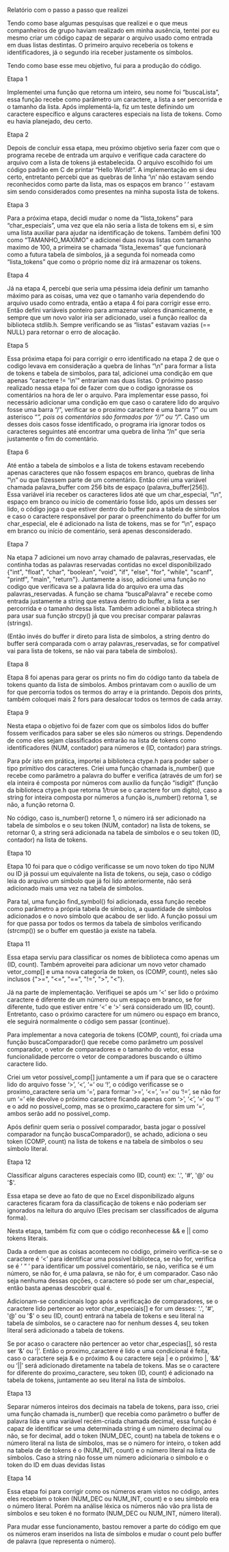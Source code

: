 Relatório com o passo a passo que realizei 

 

 

Tendo como base algumas pesquisas que realizei e o que meus companheiros de grupo haviam realizado em minha ausência, tentei por eu mesmo criar um código capaz de separar o arquivo usado como entrada em duas listas destintas. O primeiro arquivo receberia os tokens e identificadores, já o segundo iria receber justamente os símbolos.  

 

Tendo como base esse meu objetivo, fui para a produção do código. 

 

Etapa 1  

Implementei uma função que retorna um inteiro, seu nome foi “buscaLista”, essa função recebe como parâmetro um caractere, a lista a ser percorrida e o tamanho da lista. Após implementá-la, fiz um teste definindo um caractere específico e alguns caracteres especiais na lista de tokens. Como eu havia planejado, deu certo.   


Etapa 2 

Depois de concluir essa etapa, meu próximo objetivo seria fazer com que o programa recebe de entrada um arquivo e verifique cada caractere do arquivo com a lista de tokens já estabelecida. O arquivo escolhido foi um código padrão em C de printar “Hello World!”. A implementação em si deu certo, entretanto percebi que as quebras de linha ‘\n’ não estavam sendo reconhecidos como parte da lista, mas os espaços em branco ‘   ’ estavam sim sendo considerados como presentes na minha suposta lista de tokens. 

 

Etapa 3 

Para a próxima etapa, decidi mudar o nome da “lista_tokens” para “char_especiais”, uma vez que ela não seria a lista de tokens em si, e sim uma lista auxiliar para ajudar na identificação de tokens. Também defini 100 como “TAMANHO_MAXIMO” e adicionei duas novas listas com tamanho maximo de 100, a primeira se chamada “lista_lexemas” que funcionará como a futura tabela de simbolos, já a segunda foi nomeada como “lista_tokens” que como o próprio nome diz irá armazenar os tokens. 


 

Etapa 4 

Já na etapa 4, percebi que seria uma péssima ideia definir um tamanho máximo para as coisas, uma vez que o tamanho varia dependendo do arquivo usado como entrada, então a etapa 4 foi para corrigir esse erro. Então defini variáveis ponteiro para armazenar valores dinamicamente, e sempre que um novo valor iria ser adicionado, usei a função realloc da biblioteca stdlib.h. Sempre verificando se as “listas” estavam vazias (== NULL) para retornar o erro de alocação. 

 

 

Etapa 5 

Essa próxima etapa foi para corrigir o erro identificado na etapa 2 de que o codigo levava em consideração a quebra de linhas “\n” para formar a lista de tokens e tabela de simbolos, para tal, adicionei uma condição em que apenas  “caractere != '\n'” entrariam nas duas listas. O próximo passo realizado nessa etapa foi de fazer com que o codigo ignorasse os comentários na hora de ler o arquivo. Para implementar esse passo, foi necessário adicionar uma condição em que caso o caratere lido do arquivo fosse uma barra “/”, verificar se o proximo caractere é uma barra ”/” ou um asterisco “*”, pois os comentários são formados por “//” ou “/*”. Caso um desses dois casos fosse identificado, o programa iria ignorar todos os caracteres seguintes até encontrar uma quebra de linha “/n” que seria justamente o fim do comentário. 

 

 

 

 

Etapa 6 

Até então a tabela de símbolos e a lista de tokens estavam recebendo apenas caracteres que não fossem espaços em branco, quebras de linha “\n” ou que fizessem parte de um comentário. Então criei uma variável chamada palavra_buffer com 256 bits de espaço (palavra_buffer[256]). Essa variável iria receber os caracteres lidos até que um char_especial, “\n”, espaço em branco ou início de comentário fosse lido, após um desses ser lido, o código joga o que estiver dentro do buffer para a tabela de símbolos e caso o caractere responsável por parar o preenchimento do buffer for um char_especial, ele é adicionado na lista de tokens, mas se for “\n”, espaço em branco ou início de comentário, será apenas desconsiderado. 

 

 

 

 

 

 

Etapa 7 

Na etapa 7 adicionei um novo array chamado de palavras_reservadas, ele continha todas as palavras reservadas contidas no excel disponibilizado {"int", "float", "char", "boolean", "void", "if", "else", "for", "while", "scanf", "printf", "main", "return"}. Juntamente a isso, adicionei uma função no codigo que verificava se a palavra lida do arquivo era uma das palavras_reservadas. A função se chama “buscaPalavra” e recebe como entrada justamente a string que estava dentro do buffer, a lista a ser percorrida e o tamanho dessa lista. Também adicionei a biblioteca string.h para usar sua função strcpy() já que vou precisar comparar palavras (strings). 

(Então invés do buffer ir direto para lista de símbolos, a string dentro do buffer será comparada com o array palavras_reservadas, se for compatível vai para lista de tokens, se não vai para tabela de simbolos). 

 

 

 

 

Etapa 8 

Etapa 8 foi apenas para gerar os prints no fim do código tanto da tabela de tokens quanto da lista de símbolos. Ambos printavam com o auxílio de um for que percorria todos os termos do array e ia printando. Depois dos prints, também coloquei mais 2 fors para desalocar todos os termos de cada array. 

 

 

 

Etapa 9 

Nesta etapa o objetivo foi de fazer com que os símbolos lidos do buffer fossem verificados para saber se eles são números ou strings.  Dependendo de como eles sejam classificados entrarão na lista de tokens como identificadores (NUM, contador) para números e (ID, contador) para strings. 

 Para pôr isto em prática, importei a biblioteca ctype.h para poder saber o tipo primitivo dos caracteres. Criei uma função chamada is_number() que recebe como parâmetro a palavra do buffer e verifica (através de um for) se ela inteira é composta por números com auxílio da função “isdigit” (função da biblioteca ctype.h que retorna 1/true se o caractere for um digito), caso a string for inteira composta por números a função is_number() retorna 1, se não, a função retorna 0.  

No código, caso is_number() retorne 1, o número irá ser adicionado na tabela de símbolos e o seu token (NUM, contador) na lista de tokens, se retornar 0, a string será adicionada na tabela de simbolos e o seu token (ID, contador) na lista de tokens. 

 

 

 

Etapa 10 

Etapa 10 foi para que o código verificasse se um novo token do tipo NUM ou ID já possui um equivalente na lista de tokens, ou seja, caso o código leia do arquivo um símbolo que já foi lido anteriormente, não será adicionado mais uma vez na tabela de simbolos. 

Para tal, uma função find_symbol() foi adicionada, essa função recebe como parâmetro a própria tabela de símbolos, a quantidade de símbolos adicionados e o novo símbolo que acabou de ser lido. A função possui um for que passa por todos os termos da tabela de símbolos verificando (strcmp()) se o buffer em questão ja existe na tabela. 

 

 

 

Etapa 11 

Essa etapa serviu para classificar os nomes de biblioteca como apenas um (ID, count). Também aproveitei para adicionar um novo vetor chamado vetor_comp[] e uma nova categoria de token, os (COMP, count), neles são inclusos {">=", "<=", "==", "!=", ">", "<"}. 

Já na parte de implementação. Verifiquei se após um ‘<’ ser lido o próximo caractere é diferente de um número ou um espaço em branco, se for diferente, tudo que estiver entre ‘<’ e ‘>’ será considerado um (ID, count). Entretanto, caso o próximo caractere for um número ou espaço em branco, ele seguirá normalmente o código sem passar (continue). 

Para implementar a nova categoria de tokens (COMP, count), foi criada uma função buscaComparador() que recebe como parâmetro um possível comparador, o vetor de comparadores e o tamanho do vetor, essa funcionalidade percorre o vetor de comparadores buscando o último caractere lido.  

Criei um vetor possivel_comp[] juntamente a um if para que se o caractere lido do arquivo fosse ‘>’, ‘<’, ‘=’ ou ‘!’, o código verificasse se o proximo_caractere seria um ‘=’, para formar ‘>=’, ‘<=’, ’==’ ou ‘!=’, se não for um ‘=’ ele devolve o próximo caractere ficando apenas com ‘>’, ‘<’, ‘=’ ou ‘!’ e o add no possivel_comp, mas se o proximo_caractere for sim um ‘=’, ambos serão add no possivel_comp. 

Após definir quem seria o possível comparador, basta jogar o possível comparador na função buscaComparador(), se achado, adiciona o seu token (COMP, count) na lista de tokens e na tabela de símbolos o seu símbolo literal. 

 

 

 

 

Etapa 12 

Classificar alguns caracteres especiais como (ID, count) ex: '.', '#', '@' ou '$'. 

Essa etapa se deve ao fato de que no Excel disponibilizado alguns caracteres ficaram fora da classificação de tokens e não poderiam ser ignorados na leitura do arquivo (Eles precisam ser classificados de alguma forma). 

Nesta etapa, também fiz com que o código reconhecesse && e || como tokens literais. 

Dada a ordem que as coisas acontecem no código, primeiro verifica-se se o caractere é ‘<’ para identificar uma possível biblioteca, se não for, verifica se é ‘ “ ‘ para identificar um possível comentário, se não, verifica se é um número, se não for, é uma palavra, se não for, é um comparador. Caso não seja nenhuma dessas opções, o caractere só pode ser um char_especial, então basta apenas descobrir qual é. 

Adicionam-se condicionais logo após a verificação de comparadores, se o caractere lido pertencer ao vetor char_especiais[] e for um desses:  '.', '#', '@' ou  '$'  o seu (ID, count) entrará na tabela de tokens e seu literal na tabela de símbolos, se o caractere nao for nenhum desses 4, seu token literal será adicionado a tabela de tokens. 

Se por acaso o caractere não pertencer ao vetor char_especias[], só resta ser ‘&’ ou ‘|’. Então o proximo_caractere é lido e uma condicional é feita, caso o caractere seja & e o próximo & ou caractere seja | e o próximo |, ‘&&’ ou ‘||’ será adicionado diretamente na tabela de tokens. Mas se o caractere for diferente do proximo_caractere, seu token (ID, count) é adicionado na tabela de tokens, juntamente ao seu literal na lista de símbolos. 

 

 

 

Etapa 13 

Separar números inteiros dos decimais na tabela de tokens, para isso, criei uma função chamada is_number() que recebia como parâmetro o buffer de palavra lida e uma variável recém-criada chamada decimal, essa função é capaz de identificar se uma determinada string é um número decimal ou não, se for decimal, add o token (NUM_DEC, count) na tabela de tokens e o número literal na lista de símbolos, mas se o número for inteiro, o token add na tabela de de tokens é o (NUM_INT, count) e o número literal na lista de símbolos. Caso a string não fosse um número adicionaria o símbolo e o token do ID em duas devidas listas  

 

Etapa 14 

Essa etapa foi para corrigir como os números eram vistos no código, antes eles recebiam o token (NUM_DEC ou NUM_INT, count) e o seu símbolo era o número literal. Porém na análise léxica os números não vão pra lista de símbolos e seu token é no formato (NUM_DEC ou NUM_INT, número literal). 

Para mudar esse funcionamento, bastou remover a parte do código em que os números eram inseridos na lista de símbolos e mudar o count pelo buffer de palavra (que representa o número). 

 

 

  

 

 

 
